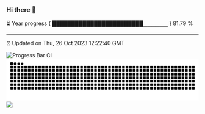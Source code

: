 ### Hi there 👋

⏳ Year progress { ████████████████████████▁▁▁▁▁▁ } 81.79 %

---

⏰ Updated on Thu, 26 Oct 2023 12:22:40 GMT

![Progress Bar CI](https://github.com/liununu/liununu/workflows/Progress%20Bar%20CI/badge.svg)![](https://raw.githubusercontent.com/L1cardo/L1cardo/main/assets/github-contribution-grid-snake.svg)![](https://raw.githubusercontent.com/seesaws/seesaws/main/assets/github-contribution-grid-snake.svg)
